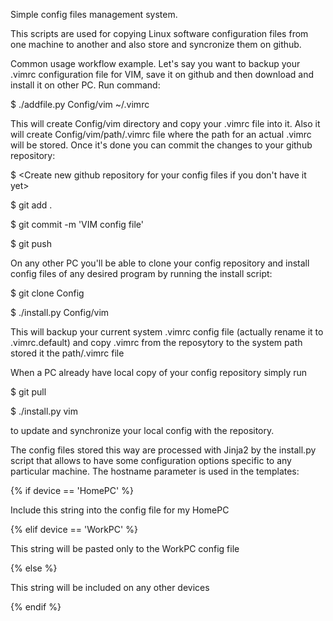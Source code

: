 Simple config files management system.

This scripts are used for copying Linux software configuration files from one machine to another and also store and syncronize them on github.

Common usage workflow example. 
Let's say you want to backup your .vimrc configuration file for VIM, save it on github and then download and install it on other PC. Run command:

$ ./addfile.py Config/vim ~/.vimrc

This will create Config/vim directory and copy your .vimrc file into it. Also it will create Config/vim/path/.vimrc file where the path for an actual .vimrc will be stored. Once it's done you can commit the changes to your github repository:

$ <Create new github repository for your config files if you don't have it yet>

$ git add .

$ git commit -m 'VIM config file'

$ git push

On any other PC you'll be able to clone your config repository and install config files of any desired program by running the install script:

$ git clone <your github config repository URL> Config
  
$ ./install.py Config/vim

This will backup your current system .vimrc config file (actually rename it to .vimrc.default) and copy .vimrc from the reposytory to the system path stored it the path/.vimrc file

When a PC already have local copy of your config repository simply run

$ git pull 

$ ./install.py vim 

to update and synchronize your local config with the repository.

The config files stored this way are processed with Jinja2 by the install.py script that allows to have some configuration options specific to any particular machine. The hostname parameter is used in the templates:

{% if device == 'HomePC' %}

Include this string into the config file for my HomePC

{% elif device == 'WorkPC' %}

This string will be pasted only to the WorkPC config file

{% else %}

This string will be included on any other devices

{% endif %}
